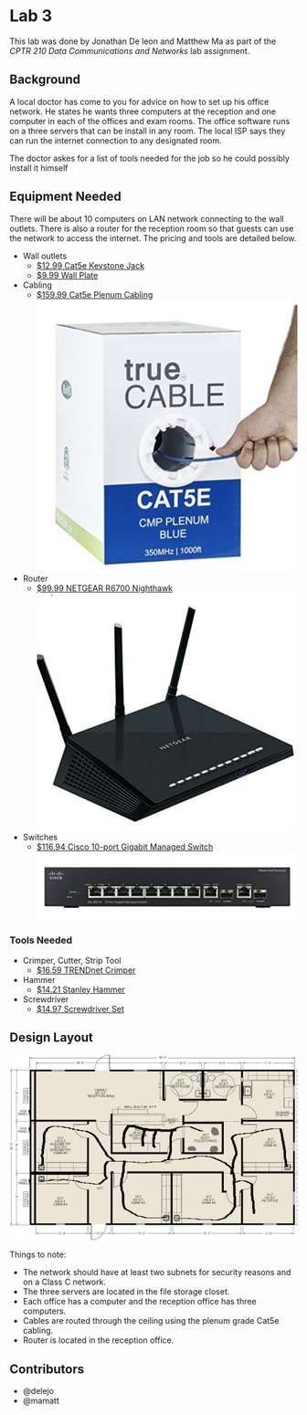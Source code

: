 # Lab 3

This lab was done by Jonathan De leon and Matthew Ma as part of the *CPTR 210 Data Communications and Networks* lab assignment.


## Background

A local doctor has come to you for advice on how to set up his office network.
He states he wants three computers at the reception and one computer in each of the offices and exam rooms.
The office software runs on a three servers that can be install in any room.
The local ISP says they can run the internet connection to any designated room.

The doctor askes for a list of tools needed for the job so he could possibly install it himself

## Equipment Needed
There will be about 10 computers on LAN network connecting to the wall outlets. There is also a router for the reception room so that guests can use the network to access the internet. The pricing and tools are detailed below. 

* Wall outlets
  * [$12.99 Cat5e Keystone Jack](http://a.co/0o8JcXL)
  * [$9.99 Wall Plate](http://a.co/d0aJYTN)
* Cabling
  * [$159.99 Cat5e Plenum Cabling](http://a.co/8aBYFJ2)  
  ![Cabling](img/Cabling.png)
* Router
  * [$99.99 NETGEAR R6700 Nighthawk](http://a.co/abbiKHe)  
  ![Router](img/Router.png)
* Switches
  * [$116.94 Cisco 10-port Gigabit Managed Switch](http://a.co/2clLWWc)  
  ![Network Switch](img/Network_Switch.png)

### Tools Needed

* Crimper, Cutter, Strip Tool
  * [$16.59 TRENDnet Crimper](http://a.co/1aG1ykZ)
* Hammer
  * [$14.21 Stanley Hammer](http://a.co/8KdXjKl)
* Screwdriver
  * [$14.97 Screwdriver Set](http://a.co/cMmgKDS)

## Design Layout
![Networking Design](img/6305ffaefdf210e5713e6576f7ccab11.jpg.png)

Things to note:

* The network should have at least two subnets for security reasons and on a Class C network.
* The three servers are located in the file storage closet.
* Each office has a computer and the reception office has three computers.
* Cables are routed through the ceiling using the plenum grade Cat5e cabling.
* Router is located in the reception office.

## Contributors
* @delejo
* @mamatt